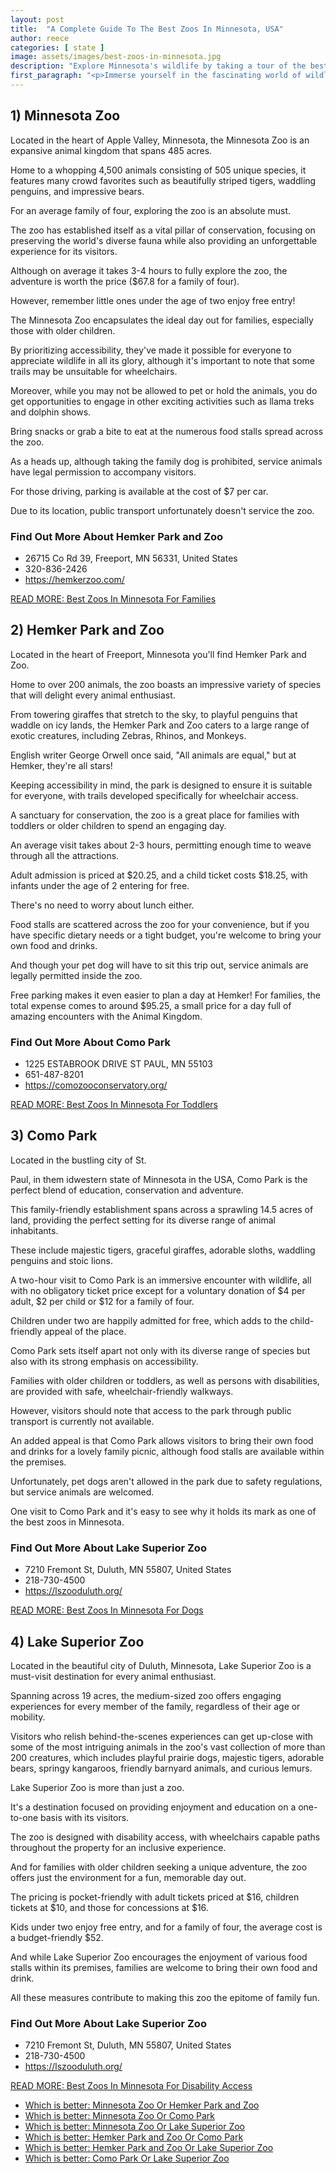 ```yaml
---
layout: post
title:  "A Complete Guide To The Best Zoos In Minnesota, USA"
author: reece
categories: [ state ]
image: assets/images/best-zoos-in-minnesota.jpg
description: "Explore Minnesota's wildlife by taking a tour of the best zoos in the state. This blog gives insights into animals, activities, and attractions at these top-rated zoos, ensuring a fun-filled adventure for the whole family. Discover what makes Minnesota's zoos unique!"
first_paragraph: "<p>Immerse yourself in the fascinating world of wildlife, right here in the Land of 10,000 Lakes.</p><p>Minnesota, renowned for its charming landscapes and vibrant wildlife, is also home to some of the most incredible zoos in the country.</p><p>Each offering unique perspectives on global wildlife conservation and packed with wonder filled adventures.</p><p>Whether it's exploring the underwater habitats of playful penguins, witnessing the strength of a grizzly bear or getting glimpsically personal with exotic birds, a trip to Minnesota's finest zoos is a enchanting experience filled with learning and fun.</p><p>Buckle up and join us as we take an exciting virtual safari, visiting the best zoos across Minnesota that will make you want to pack your binoculars and embark on a real one.</p>"
---
```




## 1) Minnesota Zoo 

Located in the heart of Apple Valley, Minnesota, the Minnesota Zoo is an expansive animal kingdom that spans 485 acres. 

Home to a whopping 4,500 animals consisting of 505 unique species, it features many crowd favorites such as beautifully striped tigers, waddling penguins, and impressive bears. 

For an average family of four, exploring the zoo is an absolute must. 

The zoo has established itself as a vital pillar of conservation, focusing on preserving the world's diverse fauna while also providing an unforgettable experience for its visitors. 

Although on average it takes 3-4 hours to fully explore the zoo, the adventure is worth the price ($67.8 for a family of four). 

However, remember little ones under the age of two enjoy free entry!

The Minnesota Zoo encapsulates the ideal day out for families, especially those with older children. 

By prioritizing accessibility, they've made it possible for everyone to appreciate wildlife in all its glory, although it's important to note that some trails may be unsuitable for wheelchairs. 

Moreover, while you may not be allowed to pet or hold the animals, you do get opportunities to engage in other exciting activities such as llama treks and dolphin shows. 

Bring snacks or grab a bite to eat at the numerous food stalls spread across the zoo. 

As a heads up, although taking the family dog is prohibited, service animals have legal permission to accompany visitors. 

For those driving, parking is available at the cost of $7 per car. 

Due to its location, public transport unfortunately doesn't service the zoo.

<div class="find-out-more" markdown="1">

### Find Out More About Hemker Park and Zoo

- 26715 Co Rd 39, Freeport, MN 56331, United States
- 320-836-2426
- https://hemkerzoo.com/


</div>



<a href="/best-zoo-in-minnesota-for-families">READ MORE: Best Zoos In Minnesota For Families</a>



## 2) Hemker Park and Zoo 

Located in the heart of Freeport, Minnesota you'll find Hemker Park and Zoo. 

Home to over 200 animals, the zoo boasts an impressive variety of species that will delight every animal enthusiast. 

From towering giraffes that stretch to the sky, to playful penguins that waddle on icy lands, the Hemker Park and Zoo caters to a large range of exotic creatures, including Zebras, Rhinos, and Monkeys. 

English writer George Orwell once said, "All animals are equal," but at Hemker, they're all stars!

Keeping accessibility in mind, the park is designed to ensure it is suitable for everyone, with trails developed specifically for wheelchair access. 

A sanctuary for conservation, the zoo is a great place for families with toddlers or older children to spend an engaging day. 

An average visit takes about 2-3 hours, permitting enough time to weave through all the attractions. 

Adult admission is priced at $20.25, and a child ticket costs $18.25, with infants under the age of 2 entering for free. 

There's no need to worry about lunch either. 

Food stalls are scattered across the zoo for your convenience, but if you have specific dietary needs or a tight budget, you're welcome to bring your own food and drinks. 

And though your pet dog will have to sit this trip out, service animals are legally permitted inside the zoo. 

Free parking makes it even easier to plan a day at Hemker! For families, the total expense comes to around $95.25, a small price for a day full of amazing encounters with the Animal Kingdom.


<div class="find-out-more" markdown="1">

### Find Out More About Como Park

- 1225 ESTABROOK DRIVE ST PAUL, MN 55103
- 651-487-8201
- https://comozooconservatory.org/


</div>



<a href="/best-zoo-in-minnesota-for-toddlers">READ MORE: Best Zoos In Minnesota For Toddlers</a>



## 3) Como Park 

Located in the bustling city of St. 

Paul, in them idwestern state of Minnesota in the USA, Como Park is the perfect blend of education, conservation and adventure. 

This family-friendly establishment spans across a sprawling 14.5 acres of land, providing the perfect setting for its diverse range of animal inhabitants. 

These include majestic tigers, graceful giraffes, adorable sloths, waddling penguins and stoic lions. 

A two-hour visit to Como Park is an immersive encounter with wildlife, all with no obligatory ticket price except for a voluntary donation of $4 per adult, $2 per child or $12 for a family of four. 

Children under two are happily admitted for free, which adds to the child-friendly appeal of the place.

Como Park sets itself apart not only with its diverse range of species but also with its strong emphasis on accessibility. 

Families with older children or toddlers, as well as persons with disabilities, are provided with safe, wheelchair-friendly walkways. 

However, visitors should note that access to the park through public transport is currently not available. 

An added appeal is that Como Park allows visitors to bring their own food and drinks for a lovely family picnic, although food stalls are available within the premises. 

Unfortunately, pet dogs aren't allowed in the park due to safety regulations, but service animals are welcomed. 

One visit to Como Park and it's easy to see why it holds its mark as one of the best zoos in Minnesota.

<div class="find-out-more" markdown="1">

### Find Out More About Lake Superior Zoo

- 7210 Fremont St, Duluth, MN 55807, United States
- 218-730-4500
- https://lszooduluth.org/


</div>



<a href="/best-zoo-in-minnesota-for-dogs">READ MORE: Best Zoos In Minnesota For Dogs</a>



## 4) Lake Superior Zoo 

Located in the beautiful city of Duluth, Minnesota, Lake Superior Zoo is a must-visit destination for every animal enthusiast. 

Spanning across 19 acres, the medium-sized zoo offers engaging experiences for every member of the family, regardless of their age or mobility. 

Visitors who relish behind-the-scenes experiences can get up-close with some of the most intriguing animals in the zoo's vast collection of more than 200 creatures, which includes playful prairie dogs, majestic tigers, adorable bears, springy kangaroos, friendly barnyard animals, and curious lemurs.

Lake Superior Zoo is more than just a zoo. 

It's a destination focused on providing enjoyment and education on a one-to-one basis with its visitors. 

The zoo is designed with disability access, with wheelchairs capable paths throughout the property for an inclusive experience. 

And for families with older children seeking a unique adventure, the zoo offers just the environment for a fun, memorable day out. 

The pricing is pocket-friendly with adult tickets priced at $16, children tickets at $10, and those for concessions at $16. 

Kids under two enjoy free entry, and for a family of four, the average cost is a budget-friendly $52. 

And while Lake Superior Zoo encourages the enjoyment of various food stalls within its premises, families are welcome to bring their own food and drink. 

All these measures contribute to making this zoo the epitome of family fun.

<div class="find-out-more" markdown="1">

### Find Out More About Lake Superior Zoo

- 7210 Fremont St, Duluth, MN 55807, United States
- 218-730-4500
- https://lszooduluth.org/


</div>



<a href="/best-zoo-in-minnesota-for-disability-access">READ MORE: Best Zoos In Minnesota For Disability Access</a>



* <a href="/minnesota-zoo-vs-hemker-park-and-zoo">Which is better: Minnesota Zoo Or Hemker Park and Zoo</a>
* <a href="/minnesota-zoo-vs-como-park">Which is better: Minnesota Zoo Or Como Park</a>
* <a href="/minnesota-zoo-vs-lake-superior-zoo">Which is better: Minnesota Zoo Or Lake Superior Zoo</a>
* <a href="/hemker-park-and-zoo-vs-como-park">Which is better: Hemker Park and Zoo Or Como Park</a>
* <a href="/hemker-park-and-zoo-vs-lake-superior-zoo">Which is better: Hemker Park and Zoo Or Lake Superior Zoo</a>
* <a href="/como-park-vs-lake-superior-zoo">Which is better: Como Park Or Lake Superior Zoo</a>

